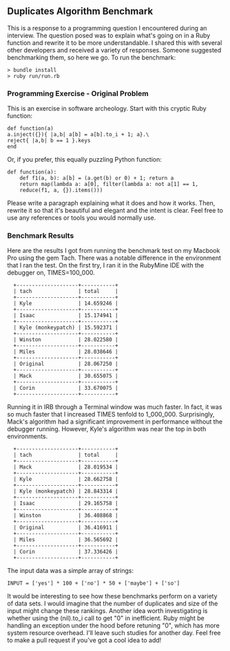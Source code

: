 ## Duplicates Algorithm Benchmark

This is a response to a programming question I encountered during an interview. The question posed was to
explain what's going on in a Ruby function and rewrite it to be more understandable. I shared this with
several other developers and received a variety of responses. Someone suggested benchmarking them, so
here we go. To run the benchmark:

    > bundle install
    > ruby run/run.rb


### Programming Exercise - Original Problem

This is an exercise in software archeology. Start with this cryptic Ruby function:

    def function(a)
    a.inject({}){ |a,b| a[b] = a[b].to_i + 1; a}.\
    reject{ |a,b| b == 1 }.keys
    end

Or, if you prefer, this equally puzzling Python function:

    def function(a):
        def f1(a, b): a[b] = (a.get(b) or 0) + 1; return a
        return map(lambda a: a[0], filter(lambda a: not a[1] == 1,
        reduce(f1, a, {}).items()))


Please write a paragraph explaining what it does and how it works. Then, rewrite it so that it's
beautiful and elegant and the intent is clear. Feel free to use any references or tools you would
normally use.

### Benchmark Results

Here are the results I got from running the benchmark test on my Macbook Pro using the gem Tach. There was a
notable difference in the environment that I ran the test. On the first try, I ran it in the RubyMine IDE
with the debugger on, TIMES=100_000.

      +--------------------+-----------+
      | tach               | total     |
      +--------------------+-----------+
      | Kyle               | 14.659246 |
      +--------------------+-----------+
      | Isaac              | 15.174941 |
      +--------------------+-----------+
      | Kyle (monkeypatch) | 15.592371 |
      +--------------------+-----------+
      | Winston            | 28.022580 |
      +--------------------+-----------+
      | Miles              | 28.038646 |
      +--------------------+-----------+
      | Original           | 28.067250 |
      +--------------------+-----------+
      | Mack               | 30.655075 |
      +--------------------+-----------+
      | Corin              | 33.670075 |
      +--------------------+-----------+

Running it in IRB through a Terminal window was much faster. In fact, it was so much faster that I increased
TIMES tenfold to 1_000_000. Surprisingly, Mack's algorithm had a significant improvement in performance without
the debugger running. However, Kyle's algorithm was near the top in both environments.

      +--------------------+-----------+
      | tach               | total     |
      +--------------------+-----------+
      | Mack               | 28.019534 |
      +--------------------+-----------+
      | Kyle               | 28.662758 |
      +--------------------+-----------+
      | Kyle (monkeypatch) | 28.843314 |
      +--------------------+-----------+
      | Isaac              | 29.165758 |
      +--------------------+-----------+
      | Winston            | 36.408868 |
      +--------------------+-----------+
      | Original           | 36.416911 |
      +--------------------+-----------+
      | Miles              | 36.565692 |
      +--------------------+-----------+
      | Corin              | 37.336426 |
      +--------------------+-----------+

The input data was a simple array of strings:

    INPUT = ['yes'] * 100 + ['no'] * 50 + ['maybe'] + ['so']

It would be interesting to see how these benchmarks perform on a variety of data sets. I would imagine that the
number of duplicates and size of the input might change these rankings. Another idea worth investigating is whether
using the (nil).to_i call to get "0" in inefficient. Ruby might be handling an exception under the hood before
retuning "0", which has more system resource overhead. I'll leave such studies for another day. Feel
free to make a pull request if you've got a cool idea to add!